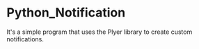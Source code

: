 # Python_Notification
It's a simple program that uses the Plyer library to create custom notifications.
